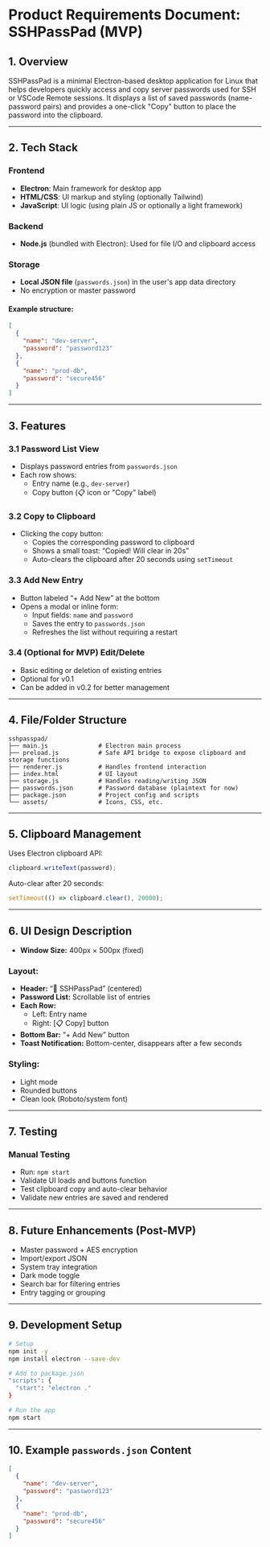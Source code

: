# Product Requirements Document: SSHPassPad (MVP)

## 1. Overview

SSHPassPad is a minimal Electron-based desktop application for Linux that helps developers quickly access and copy server passwords used for SSH or VSCode Remote sessions. It displays a list of saved passwords (name-password pairs) and provides a one-click "Copy" button to place the password into the clipboard.

---

## 2. Tech Stack

### Frontend
- **Electron**: Main framework for desktop app
- **HTML/CSS**: UI markup and styling (optionally Tailwind)
- **JavaScript**: UI logic (using plain JS or optionally a light framework)

### Backend
- **Node.js** (bundled with Electron): Used for file I/O and clipboard access

### Storage
- **Local JSON file** (`passwords.json`) in the user's app data directory
- No encryption or master password

#### Example structure:
```json
[
  {
    "name": "dev-server",
    "password": "password123"
  },
  {
    "name": "prod-db",
    "password": "secure456"
  }
]
```

---

## 3. Features

### 3.1 Password List View
- Displays password entries from `passwords.json`
- Each row shows:
  - Entry name (e.g., `dev-server`)
  - Copy button (📋 icon or "Copy" label)

### 3.2 Copy to Clipboard
- Clicking the copy button:
  - Copies the corresponding password to clipboard
  - Shows a small toast: “Copied! Will clear in 20s”
  - Auto-clears the clipboard after 20 seconds using `setTimeout`

### 3.3 Add New Entry
- Button labeled “+ Add New” at the bottom
- Opens a modal or inline form:
  - Input fields: `name` and `password`
  - Saves the entry to `passwords.json`
  - Refreshes the list without requiring a restart

### 3.4 (Optional for MVP) Edit/Delete
- Basic editing or deletion of existing entries
- Optional for v0.1
- Can be added in v0.2 for better management

---

## 4. File/Folder Structure

```
sshpasspad/
├── main.js              # Electron main process
├── preload.js           # Safe API bridge to expose clipboard and storage functions
├── renderer.js          # Handles frontend interaction
├── index.html           # UI layout
├── storage.js           # Handles reading/writing JSON
├── passwords.json       # Password database (plaintext for now)
├── package.json         # Project config and scripts
└── assets/              # Icons, CSS, etc.
```

---

## 5. Clipboard Management

Uses Electron clipboard API:  
```js
clipboard.writeText(password);
```

Auto-clear after 20 seconds:
```js
setTimeout(() => clipboard.clear(), 20000);
```

---

## 6. UI Design Description

- **Window Size:** 400px × 500px (fixed)

### Layout:
- **Header:** “🔐 SSHPassPad” (centered)
- **Password List:** Scrollable list of entries
- **Each Row:**
  - Left: Entry name
  - Right: [📋 Copy] button
- **Bottom Bar:** “+ Add New” button
- **Toast Notification:** Bottom-center, disappears after a few seconds

### Styling:
- Light mode
- Rounded buttons
- Clean look (Roboto/system font)

---

## 7. Testing

### Manual Testing
- Run: `npm start`
- Validate UI loads and buttons function
- Test clipboard copy and auto-clear behavior
- Validate new entries are saved and rendered

---

## 8. Future Enhancements (Post-MVP)

- Master password + AES encryption
- Import/export JSON
- System tray integration
- Dark mode toggle
- Search bar for filtering entries
- Entry tagging or grouping

---

## 9. Development Setup

```bash
# Setup
npm init -y
npm install electron --save-dev

# Add to package.json
"scripts": {
  "start": "electron ."
}

# Run the app
npm start
```

---

## 10. Example `passwords.json` Content

```json
[
  {
    "name": "dev-server",
    "password": "password123"
  },
  {
    "name": "prod-db",
    "password": "secure456"
  }
]
```